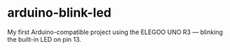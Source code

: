 # arduino-blink-led
My first Arduino-compatible project using the ELEGOO UNO R3 — blinking the built-in LED on pin 13.
